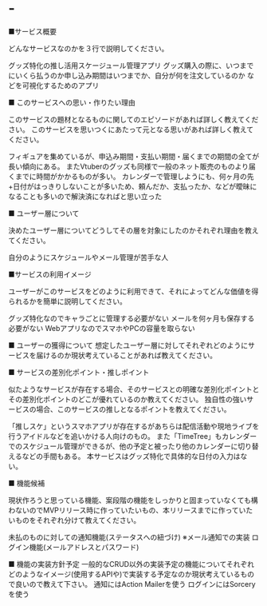 # -

■サービス概要

どんなサービスなのかを３行で説明してください。

グッズ特化の推し活用スケージュール管理アプリ グッズ購入の際に、いつまでにいくら払うのか申し込み期間はいつまでか、自分が何を注文しているのか などを可視化するためのアプリ

■ このサービスへの思い・作りたい理由

このサービスの題材となるものに関してのエピソードがあれば詳しく教えてください。 このサービスを思いつくにあたって元となる思いがあれば詳しく教えてください。

フィギュアを集めているが、申込み期間・支払い期間・届くまでの期間の全てが長い傾向にある。 またVtuberのグッズも同様で一般のネット販売のものより届くまでに時間がかかるものが多い。 カレンダーで管理しようにも、何ヶ月の先+日付がはっきりしないことが多いため、頼んだか、支払ったか、などが曖昧になることも多いので解決済になればと思い立った

■ ユーザー層について

決めたユーザー層についてどうしてその層を対象にしたのかそれぞれ理由を教えてください。

自分のようにスケジュールやメール管理が苦手な人

■サービスの利用イメージ

ユーザーがこのサービスをどのように利用できて、それによってどんな価値を得られるかを簡単に説明してください。

グッズ特化なのでキャラごとに管理する必要がない メールを何ヶ月も保存する必要がない WebアプリなのでスマホやPCの容量を取らない

■ ユーザーの獲得について 想定したユーザー層に対してそれぞれどのようにサービスを届けるのか現状考えていることがあれば教えてください。

■ サービスの差別化ポイント・推しポイント

似たようなサービスが存在する場合、そのサービスとの明確な差別化ポイントとその差別化ポイントのどこが優れているのか教えてください。 独自性の強いサービスの場合、このサービスの推しとなるポイントを教えてください。

「推しスケ」というスマホアプリが存在するがあちらは配信活動や現地ライブを行うアイドルなどを追いかける人向けのもの。 また「TimeTree」もカレンダーでのスケジュール管理ができるが、他の予定と被ったり他のカレンダーに切り替えるなどの手間もある。 本サービスはグッズ特化で具体的な日付の入力はない。

■ 機能候補

現状作ろうと思っている機能、案段階の機能をしっかりと固まっていなくても構わないのでMVPリリース時に作っていたいもの、本リリースまでに作っていたいものをそれぞれ分けて教えてください。

未払のものに対しての通知機能(ステータスへの紐づけ) ※メール通知での実装 ログイン機能(メールアドレスとパスワード)

■ 機能の実装方針予定 一般的なCRUD以外の実装予定の機能についてそれぞれどのようなイメージ(使用するAPIや)で実装する予定なのか現状考えているもので良いので教えて下さい。 通知にはAction Mailerを使う ログインにはSorceryを使う